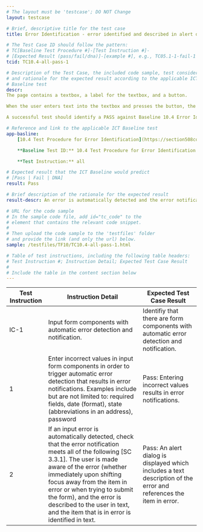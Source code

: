 ```yaml
---
# The layout must be 'testcase'; DO NOT Change
layout: testcase

# Brief, descriptive title for the test case
title: Error Identification - error identified and described in alert dialog

# The Test Case ID should follow the pattern:
# TC[Baseline Test Procedure #]-[Test Instruction #]-
# [Expected Result (pass/fail/dna)]-[example #], e.g., TC05.1-1-fail-1
tcid: TC10.4-all-pass-1

# Description of the Test Case, the included code sample, test considerations,
# and rationale for the expected result according to the applicable ICT
# Baseline test
descr:
The page contains a textbox, a label for the textbox, and a button.

When the user enters text into the textbox and presses the button, the entry will be validated and an alert dialog will appear notifying the user whether the entry was valid or invalid.

A successful test should identify a PASS against Baseline 10.4 Error Identification.

# Reference and link to the applicable ICT Baseline test
app-basline:
    [10.4 Test Procedure for Error Identification](https://section508coordinators.github.io/ICTTestingBaseline/10Forms.html#104-test-procedure-for-error-identification)

    **Baseline Test ID:** 10.4 Test Procedure for Error Identification

    **Test Instruction:** all

# Expected result that the ICT Baseline would predict
# [Pass | Fail | DNA]
result: Pass

# Brief description of the rationale for the expected result
result-descr: An error is automatically detected and the error notification meets all requirements of 10.4

# URL for the code sample
# In the sample code file, add id="tc_code" to the
# element that contains the relevant code snippet.
#
# Then upload the code sample to the 'testfiles' folder
# and provide the link (and only the url) below.
sample: /testfiles/TF10/TC10.4-all-pass-1.html

# Table of test instructions, including the following table headers:
# Test Instruction #; Instruction Detail; Expected Test Case Result
#
# Include the table in the content section below
---
```

| Test Instruction | Instruction Detail | Expected Test Case Result |
|------------------|--------------------|---------------------------|
| IC-1 | Input form components with automatic error detection and notification. | Identifiy that there are form components with automatic error detection and notification. |
| 1 | Enter incorrect values in input form components in order to trigger automatic error detection that results in error notifications. Examples include but are not limited to: required fields, date (format), state (abbreviations in an address), password | Pass: Entering incorrect values results in error notifications. |
| 2 | If an input error is automatically detected, check that the error notification meets all of the following [SC 3.3.1]. The user is made aware of the error (whether immediately upon shifting focus away from the item in error or when trying to submit the form), and the error is described to the user in text, and the item that is in error is identified in text. | Pass: An alert dialog is displayed which includes a text description of the error and references the item in error. |
